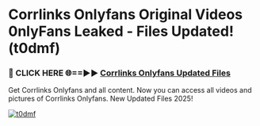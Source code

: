 # Corrlinks Onlyfans Original Videos 0nlyFans Leaked - Files Updated! (t0dmf)

<h3>🔴 CLICK HERE 🌐==►► <a href="https://tinyurl.com/ehrbuxhb" rel="nofollow">Corrlinks Onlyfans Updated Files</a></h3>

Get Corrlinks Onlyfans and all content. Now you can access all videos and pictures of Corrlinks Onlyfans. New Updated Files 2025!

[![t0dmf](https://i.imgur.com/lVYEuWS.gif)](https://tinyurl.com/ehrbuxhb)
